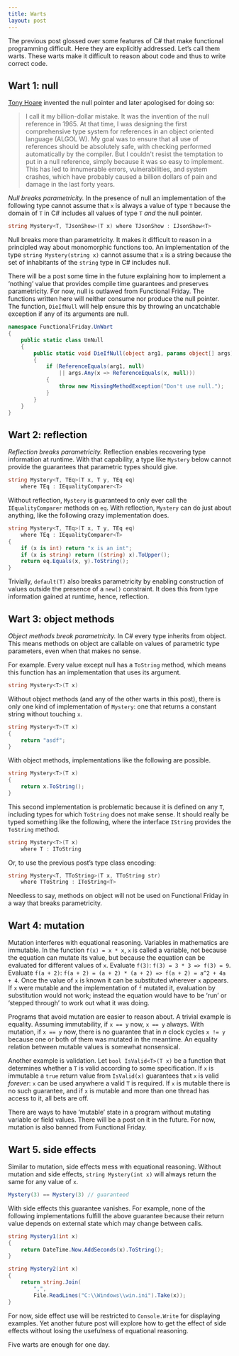 ```yaml
---
title: Warts
layout: post
---
```


The previous post glossed over some features of C# that make functional
programming difficult. Here they are explicitly addressed. Let’s call them
warts. These warts make it difficult to reason about code and thus to write
correct code.


## Wart 1: null

[Tony Hoare](http://en.wikipedia.org/wiki/Tony_Hoare) invented the null
pointer and later apologised for doing so:

> I call it my billion-dollar mistake. It was the invention of the null
> reference in 1965. At that time, I was designing the first comprehensive
> type system for references in an object oriented language (ALGOL W). My
> goal was to ensure that all use of references should be absolutely safe,
> with checking performed automatically by the compiler. But I couldn't
> resist the temptation to put in a null reference, simply because it was so
> easy to implement. This has led to innumerable errors, vulnerabilities,
> and system crashes, which have probably caused a billion dollars of pain
> and damage in the last forty years.

*Null breaks parametricity.* In the presence of null an implementation of
the following type cannot assume that `x` is always a value of type `T`
because the domain of `T` in C# includes all values of type `T` *and* the
null pointer.

~~~cs
string Mystery<T, TJsonShow>(T x) where TJsonShow : IJsonShow<T>
~~~

Null breaks more than parametricity. It makes it difficult to reason in a
principled way about monomorphic functions too. An implementation of the
type `string Mystery(string x)` cannot assume that `x` is a string because
the set of inhabitants of the `string` type in C# includes null.

There will be a post some time in the future explaining how to implement a
‘nothing’ value that provides compile time guarantees and preserves
parametricity. For now, null is outlawed from Functional Friday. The
functions written here will neither consume nor produce the null pointer.
The function, `DieIfNull` will help ensure this by throwing an uncatchable
exception if any of its arguments are null.

~~~cs
namespace FunctionalFriday.UnWart
{
    public static class UnNull
    {
        public static void DieIfNull(object arg1, params object[] args)
        {
            if (ReferenceEquals(arg1, null)
                || args.Any(x => ReferenceEquals(x, null)))
            {
                throw new MissingMethodException("Don't use null.");
            }
        }
    }
}
~~~


## Wart 2: reflection

*Reflection breaks parametricity.* Reflection enables recovering type
information at runtime. With that capability, a type like `Mystery` below
cannot provide the guarantees that parametric types should give.

~~~cs
string Mystery<T, TEq>(T x, T y, TEq eq)
    where TEq : IEqualityComparer<T>
~~~

Without reflection, `Mystery` is guaranteed to only ever call the
`IEqualityComparer` methods on `eq`. With reflection, `Mystery` can do just
about anything, like the following crazy implementation does.

~~~cs
string Mystery<T, TEq>(T x, T y, TEq eq)
    where TEq : IEqualityComparer<T>
{
    if (x is int) return "x is an int";
    if (x is string) return ((string) x).ToUpper();
    return eq.Equals(x, y).ToString();
}
~~~

Trivially, `default(T)` also breaks parametricity by enabling construction
of values outside the presence of a `new()` constraint. It does this from
type information gained at runtime, hence, reflection.


## Wart 3: object methods

*Object methods break parametricity.* In C# every type inherits from object.
This means methods on object are callable on values of parametric type
parameters, even when that makes no sense.

For example. Every value except null has a `ToString` method, which means
this function has an implementation that uses its argument.

~~~cs
string Mystery<T>(T x)
~~~

Without object methods (and any of the other warts in this post), there is
only one kind of implementation of `Mystery`: one that returns a constant
string without touching `x`.

~~~cs
string Mystery<T>(T x)
{
    return "asdf";
}
~~~

With object methods, implementations like the following are possible.

~~~cs
string Mystery<T>(T x)
{
    return x.ToString();
}
~~~

This second implementation is problematic because it is defined on any `T`,
including types for which `ToString` does not make sense. It should really
be typed something like the following, where the interface `IString`
provides the `ToString` method.

~~~cs
string Mystery<T>(T x)
    where T : IToString
~~~

Or, to use the previous post’s type class encoding:

~~~cs
string Mystery<T, TToString>(T x, TToString str)
    where TToString : IToString<T>
~~~

Needless to say, methods on object will not be used on Functional Friday in
a way that breaks parametricity.


## Wart 4: mutation

Mutation interferes with equational reasoning. Variables in mathematics are
immutable. In the function `f(x) = x * x`, `x` is called a variable, not
because the equation can mutate its value, but because the equation can be
evaluated for different values of `x`. Evaluate `f(3)`: `f(3) = 3 * 3 =>
f(3) = 9`. Evaluate `f(a + 2)`: `f(a + 2) = (a + 2) * (a + 2) => f(a + 2) =
a^2 + 4a + 4`. Once the value of `x` is known it can be substituted wherever
`x` appears. If `x` were mutable and the implementation of `f` mutated it,
evaluation by substitution would not work; instead the equation would have
to be ‘run’ or ‘stepped through’ to work out what it was doing.

Programs that avoid mutation are easier to reason about. A trivial example
is equality. Assuming immutability, if `x == y` now, `x == y` always. With
mutation, if `x == y` now, there is no guarantee that in *n* clock cycles `x
!= y` because one or both of them was mutated in the meantime. An equality
relation between mutable values is somewhat nonsensical.

Another example is validation. Let `bool IsValid<T>(T x)` be a function that
determines whether a `T` is valid according to some specification. If `x` is
immutable a `true` return value from `IsValid(x)` guarantees that `x` is
valid *forever*: `x` can be used anywhere a valid `T` is required. If `x` is
mutable there is no such guarantee, and if `x` is mutable and more than one
thread has access to it, all bets are off.

There are ways to have ‘mutable’ state in a program without mutating
variable or field values. There will be a post on it in the future. For now,
mutation is also banned from Functional Friday.


## Wart 5. side effects

Similar to mutation, side effects mess with equational reasoning. Without
mutation and side effects, `string Mystery(int x)` will always return the
same for any value of `x`.

~~~cs
Mystery(3) == Mystery(3) // guaranteed
~~~

With side effects this guarantee vanishes. For example, none of the following
implementations fulfill the above guarantee because their return value
depends on external state which may change between calls.

~~~cs
string Mystery1(int x)
{
    return DateTime.Now.AddSeconds(x).ToString();
}

string Mystery2(int x)
{
    return string.Join(
        ",",
        File.ReadLines("C:\\Windows\\win.ini").Take(x));
}
~~~

For now, side effect use will be restricted to `Console.Write` for
displaying examples. Yet another future post will explore how to get the
effect of side effects without losing the usefulness of equational
reasoning.

Five warts are enough for one day.
